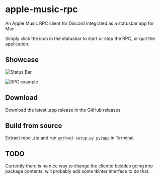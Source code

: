 # apple-music-rpc

An Apple Music RPC client for Discord integrated as a statusbar app for Mac.

Simply click the icon in the statusbar to start or stop the RPC, or quit the application.

## Showcase

![Status Bar](https://cdn.discordapp.com/attachments/714229842052251703/837077546478469170/unknown.png)

![RPC example](https://i.imgur.com/ikqHKrp.png)

## Download

Download the latest .app release in the GitHub releases.

## Build from source

Extract repo .zip and run `python3 setup.py py2app` in Terminal.

## TODO

Currently there is no nice way to change the clientid besides going into package contents, will probably add some tkinter interface to do that.
